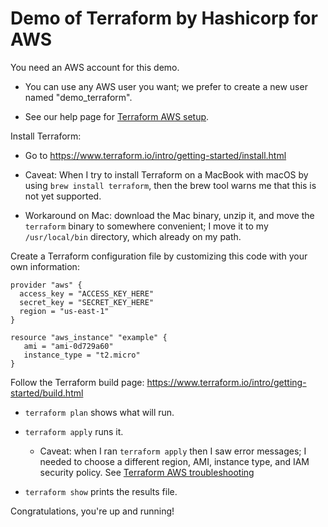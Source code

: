 # Demo of Terraform by Hashicorp for AWS

You need an AWS account for this demo.

* You can use any AWS user you want; we prefer to create a new user named "demo_terraform".

* See our help page for [Terraform AWS setup](aws/setup.md).

Install Terraform:

* Go to https://www.terraform.io/intro/getting-started/install.html

* Caveat: When I try to install Terraform on a MacBook with macOS by using `brew install terraform`, then the brew tool warns me that this is not yet supported. 

* Workaround on Mac: download the Mac binary, unzip it, and move the `terraform` binary to somewhere convenient; I move it to my `/usr/local/bin` directory, which already on my path.

Create a Terraform configuration file by customizing this code with your own information:

    provider "aws" {
      access_key = "ACCESS_KEY_HERE"
      secret_key = "SECRET_KEY_HERE"
      region = "us-east-1"
    }

    resource "aws_instance" "example" {
       ami = "ami-0d729a60"
       instance_type = "t2.micro"
    }

Follow the Terraform build page: https://www.terraform.io/intro/getting-started/build.html

  * `terraform plan` shows what will run.

  * `terraform apply` runs it.

    * Caveat: when I ran `terraform apply` then I saw error messages; I needed to choose a different region, AMI, instance type, and IAM security policy. See [Terraform AWS troubleshooting](aws/troubleshooting.md)

  * `terraform show` prints the results file.

Congratulations, you're up and running!

